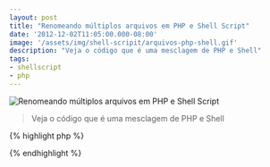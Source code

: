 ```yaml
---
layout: post
title: "Renomeando múltiplos arquivos em PHP e Shell Script"
date: '2012-12-02T11:05:00.000-08:00'
image: '/assets/img/shell-scripit/arquivos-php-shell.gif'
description: "Veja o código que é uma mesclagem de PHP e Shell"
tags:
- shellscript
- php
---
```


![Renomeando múltiplos arquivos em PHP e Shell Script](/assets/img/shell-scripit/arquivos-php-shell.gif "Renomeando múltiplos arquivos em PHP e Shell Script")

> Veja o código que é uma mesclagem de PHP e Shell

{% highlight php %}
<?php
/* damos um valor incial ao i para renomear os arquivos numerados no loop */
$i = 1;
	/* Iniciamos o loop foreach para listar os arquivos utilizando a função glob() */
	foreach (glob("*.*") as $arquivo) {
	/* utilizamos a função substr() para não mexermos na extensão do arquivo */
	$ext = substr($arquivo, -4);
		/* criamos uma condição para caso que as extensões forem maior que 3 letras e um ponto, ex.: jpeg, java... */
		/* Ou seja na renomeação se for maior que 3 letras o arquivo.jpeg, ficaria arquivojpeg, o (.) seria substituido, 
		logo, se a função strchr não encontrar o (.) no arquivo é que ele foi substituído, então quer dizer que o extensão
		 provavelmente foi maior que 3 letras, há outras formas de fazer isso, essa eu achei melhor */
		if(!strchr($ext, ".")){
			$ext = substr($arquivo, -5);
		}
		/* incluir aqui os arquivos que vc não deseja renomear, pus esse 3 como exemplo */
		if($arquivo == "index.php" || $arquivo == "backup.php" || $arquivo == "renomear.php"){
			//nao faça nada
		}else{
			/* utilizamos a função rename para renomear em numeração */
			rename($arquivo, $i++.$ext);			
		}
		
	}
	/* rodando os comandos acima, após ler esta parte, informa que os arquivos foram renomeados */
	echo "Renomeados!\n";
?>
{% endhighlight %}

<script async src="https://pagead2.googlesyndication.com/pagead/js/adsbygoogle.js"></script>

<!-- Informat -->
<ins class="adsbygoogle"
 style="display:block"
 data-ad-client="ca-pub-2838251107855362"
 data-ad-slot="2327980059"
 data-ad-format="auto"
 data-full-width-responsive="true"></ins>

<script>
(adsbygoogle = window.adsbygoogle || []).push({});
</script>

